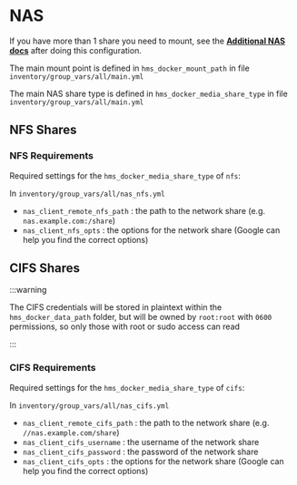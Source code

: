 # NAS

If you have more than 1 share you need to mount, see the **[Additional NAS docs](./additional-nas.md)** after doing this configuration.

The main mount point is defined in `hms_docker_mount_path` in file `inventory/group_vars/all/main.yml`

The main NAS share type is defined in `hms_docker_media_share_type` in file `inventory/group_vars/all/main.yml`

## NFS Shares

### NFS Requirements

Required settings for the `hms_docker_media_share_type` of `nfs`:

In `inventory/group_vars/all/nas_nfs.yml`

- `nas_client_remote_nfs_path` : the path to the network share (e.g. `nas.example.com:/share`)
- `nas_client_nfs_opts` : the options for the network share (Google can help you find the correct options)

## CIFS Shares

:::warning

The CIFS credentials will be stored in plaintext within the `hms_docker_data_path` folder, but will be owned by `root:root` with `0600` permissions, so only those with root or sudo access can read

:::

### CIFS Requirements

Required settings for the `hms_docker_media_share_type` of `cifs`:

In `inventory/group_vars/all/nas_cifs.yml`

- `nas_client_remote_cifs_path` : the path to the network share (e.g. `//nas.example.com/share`)
- `nas_client_cifs_username` : the username of the network share
- `nas_client_cifs_password` : the password of the network share
- `nas_client_cifs_opts` : the options for the network share (Google can help you find the correct options)
